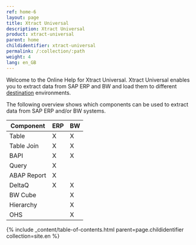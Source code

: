 ```yaml
---
ref: home-6
layout: page
title: Xtract Universal
description: Xtract Universal
product: xtract-universal
parent: home
childidentifier: xtract-universal
permalink: /:collection/:path
weight: 4
lang: en_GB
---
```


Welcome to the Online Help for Xtract Universal. 
Xtract Universal enables you to extract data from SAP ERP and BW and load them to different [destination](./xu-destinations) environments. 

The following overview shows which components can be used to extract data from SAP ERP and/or BW systems. 

| Component   | ERP | BW |
|-------------|-----|----|
| Table       | X   | X  |
| Table Join  | X   | X  |
| BAPI        | X   | X  |
| Query       | X   |    |
| ABAP Report | X   |    |
| DeltaQ      | X   | X  |
| BW Cube     |     | X  |
| Hierarchy   |     | X  |
| OHS         |     | X  |

{% include _content/table-of-contents.html parent=page.childidentifier collection=site.en %}
